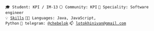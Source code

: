 <code>🎓 Student: KPI / IM-13</code>
<code>⚪ Community: KPI</code>
<code>👷 Speciality: Software engineer</code><br>
<code>💡 [Skills](SKILLS.md)</code>
<code>🧑‍💻 Languages: Java, JavaScript, Python</code>
<code>💬 telegram: [@chebelok](https://telegram.me/chebelok)</code>
<code>📫 [lotokhinivan@gmail.com](mailto:lotokhinivan@gmail.com)</code>
